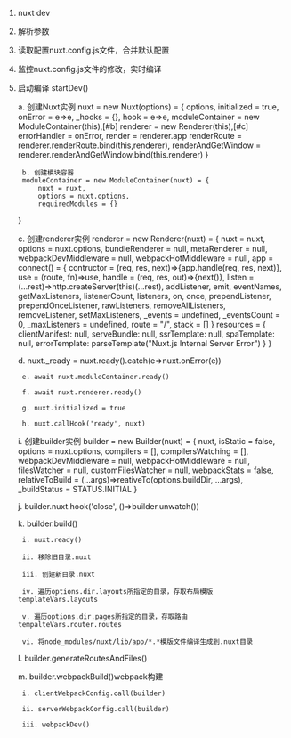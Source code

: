 1. nuxt dev


2. 解析参数


3. 读取配置nuxt.config.js文件，合并默认配置


4. 监控nuxt.config.js文件的修改，实时编译


5. 启动编译 startDev()

	a. 创建Nuxt实例 
	nuxt = new Nuxt(options) = {
		options,
		initialized = true,
		onError = e=>e,
		_hooks = {},
		hook = e=>e,
		moduleContainer = new ModuleContainer(this),[#b]
		renderer = new Renderer(this),[#c]
		errorHandler = onError,
		render = renderer.app
		renderRoute = renderer.renderRoute.bind(this,renderer),
		renderAndGetWindow = renderer.renderAndGetWindow.bind(this.renderer)
	}

	
		b. 创建模块容器
		moduleContainer = new ModuleContainer(nuxt) = {
			nuxt = nuxt,
			options = nuxt.options,
			requiredModules = {}
	  }

	  c. 创建renderer实例
	  renderer = new Renderer(nuxt) = {
			nuxt = nuxt,
			options = nuxt.options,
			bundleRenderer = null,
			metaRenderer = null,
			webpackDevMiddleware = null,
			webpackHotMiddleware = null,
			app = connect() = {
				contructor = (req, res, next)=>{app.handle(req, res, next)},
				use = (route, fn)=>use,
				handle = (req, res, out)=>{next()},
				listen = (...rest)=>http.createServer(this)(...rest),
				addListener,
				emit,
				eventNames,
				getMaxListeners,
				listenerCount,
				listeners,
				on,
				once,
				prependListener,
				prependOnceListener,
				rawListeners,
				removeAllListeners,
				removeListener,
				setMaxListeners,
				_events = undefined,
				_eventsCount = 0,
				_maxListeners = undefined,
				route = "/",
				stack = []
			}
			resources = {
				clientManifest: null,
				serveBundle: null,
				ssrTemplate: null,
				spaTemplate: null,
				errorTemplate: parseTemplate("Nuxt.js Internal Server Error")
			}
	  }

	d. nuxt._ready = nuxt.ready().catch(e=>nuxt.onError(e))

		e. await nuxt.moduleContainer.ready()

		f. await nuxt.renderer.ready()

		g. nuxt.initialized = true

		h. nuxt.callHook('ready', nuxt)

	i. 创建builder实例
	builder = new Builder(nuxt) = {
		nuxt,
		isStatic = false,
		options = nuxt.options,
		compilers = [],
		compilersWatching = [],
		webpackDevMiddleware = null,
		webpackHotMiddleware = null,
		filesWatcher = null,
		customFilesWatcher = null,
		webpackStats = false,
		relativeToBuild = (...args)=>reativeTo(options.buildDir, ...args),
		_buildStatus = STATUS.INITIAL
	}

	j. builder.nuxt.hook('close', ()=>builder.unwatch())

	k. builder.build()
		
		i. nuxt.ready()

		ii. 移除旧目录.nuxt

		iii. 创建新目录.nuxt

		iv. 遍历options.dir.layouts所指定的目录，存取布局模版templateVars.layouts

		v. 遍历options.dir.pages所指定的目录，存取路由tempalteVars.router.routes

		vi. 将node_modules/nuxt/lib/app/*.*模版文件编译生成到.nuxt目录

	l. builder.generateRoutesAndFiles()

	m. builder.webpackBuild()webpack构建

		i. clientWebpackConfig.call(builder)

		ii. serverWebpackConfig.call(builder)

		iii. webpackDev()
